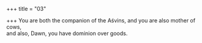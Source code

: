 +++
title = "03"

+++
You are both the companion of the Aśvins, and you are also mother  of cows,  
and also, Dawn, you have dominion over goods.  